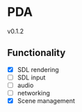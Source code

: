 # PDA

v0.1.2

## Functionality

- [x] SDL rendering
- [ ] SDL input
- [ ] audio
- [ ] networking
- [x] Scene management
